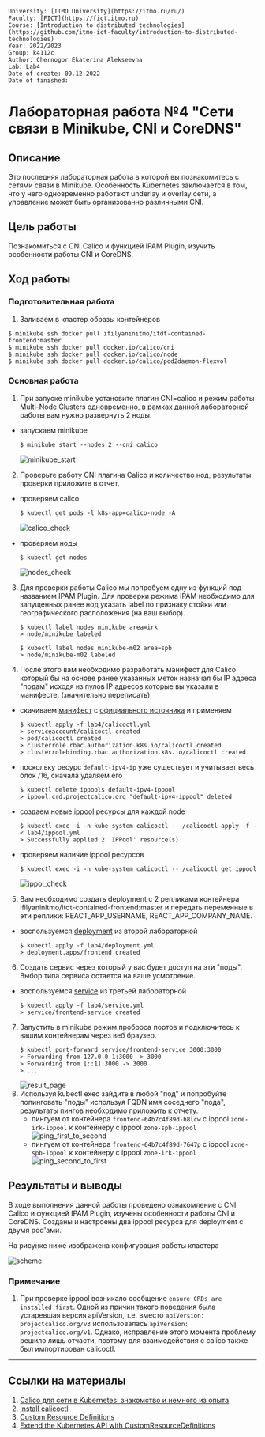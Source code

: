     University: [ITMO University](https://itmo.ru/ru/)
    Faculty: [FICT](https://fict.itmo.ru)
    Course: [Introduction to distributed technologies](https://github.com/itmo-ict-faculty/introduction-to-distributed-technologies)
    Year: 2022/2023
    Group: k4112c
    Author: Chernogor Ekaterina Alekseevna
    Lab: Lab4
    Date of create: 09.12.2022
    Date of finished:


# Лабораторная работа №4 "Сети связи в Minikube, CNI и CoreDNS"

## Описание

Это последняя лабораторная работа в которой вы познакомитесь с сетями связи в Minikube. Особенность Kubernetes заключается в том, что у него одновременно работают underlay и overlay сети, а управление может быть организованно различными CNI.

## Цель работы

Познакомиться с CNI Calico и функцией IPAM Plugin, изучить особенности работы CNI и CoreDNS.

## Ход работы

### Подготовительная работа
1. Заливаем в кластер образы контейнеров
```
$ minikube ssh docker pull ifilyaninitmo/itdt-contained-frontend:master
$ minikube ssh docker pull docker.io/calico/cni
$ minikube ssh docker pull docker.io/calico/node
$ minikube ssh docker pull docker.io/calico/pod2daemon-flexvol
```

### Основная работа
1. При запуске minikube установите плагин CNI=calico и режим работы Multi-Node Clusters одновременно, в рамках данной лабораторной работы вам нужно развернуть 2 ноды.

- запускаем minikube
    ```
    $ minikube start --nodes 2 --cni calico
    ```
    ![minikube_start](imgs/mk_start.png)

2. Проверьте работу CNI плагина Calico и количество нод, результаты проверки приложите в отчет.
- проверяем calico
    ```
    $ kubectl get pods -l k8s-app=calico-node -A
    ```
    ![calico_check](imgs/calico_check.png)

- проверяем ноды
    ```
    $ kubectl get nodes
    ```
    ![nodes_check](imgs/nodes_check.png)

3. Для проверки работы Calico мы попробуем одну из функций под названием IPAM Plugin. Для проверки режима IPAM необходимо для запущенных ранее нод указать label по признаку стойки или географического расположения (на ваш выбор).
    ```
    $ kubectl label nodes minikube area=irk
    > node/minikube labeled

    $ kubectl label nodes minikube-m02 area=spb
    > node/minikube-m02 labeled
    ```

4. После этого вам необходимо разработать манифест для Calico который бы на основе ранее указанных меток назначал бы IP адреса "подам" исходя из пулов IP адресов которые вы указали в манифесте. (значительно переписать)

- скачиваем [манифест](calicoctl.yml) с [официального источника](https://raw.githubusercontent.com/projectcalico/calico/v3.24.5/manifests/calicoctl.yaml) и применяем
    ```
    $ kubectl apply -f lab4/calicoctl.yml
    > serviceaccount/calicoctl created
    > pod/calicoctl created
    > clusterrole.rbac.authorization.k8s.io/calicoctl created
    > clusterrolebinding.rbac.authorization.k8s.io/calicoctl created
    ```

- поскольку ресурс `default-ipv4-ip` уже существует и учитывает весь блок /16, сначала удаляем его
    ```
    $ kubectl delete ippools default-ipv4-ippool
    > ippool.crd.projectcalico.org "default-ipv4-ippool" deleted
    ```
- создаем новые [ippool](ippool.yml) ресурсы для каждой node
    ```
    $ kubectl exec -i -n kube-system calicoctl -- /calicoctl apply -f - < lab4/ippool.yml
    > Successfully applied 2 'IPPool' resource(s)
    ```
- проверяем наличие ippool ресурсов
    ```
    $ kubectl exec -i -n kube-system calicoctl -- /calicoctl get ippool
    ```
    ![ippol_check](imgs/ippool_check_advance.png)

5. Вам необходимо создать deployment с 2 репликами контейнера ifilyaninitmo/itdt-contained-frontend:master и передать переменные в эти реплики: REACT_APP_USERNAME, REACT_APP_COMPANY_NAME.
- воспользуемся [deployment](deployment.yml) из второй лабораторной
    ```
    $ kubectl apply -f lab4/deployment.yml
    > deployment.apps/frontend created
    ```

6. Создать сервис через который у вас будет доступ на эти "поды". Выбор типа сервиса остается на ваше усмотрение.
- воспользуемся [service](service.yml) из третьей лабораторной
    ```
    $ kubectl apply -f lab4/service.yml
    > service/frontend-service created
    ```

7. Запустить в minikube режим проброса портов и подключитесь к вашим контейнерам через веб браузер.
    ```
    $ kubectl port-forward service/frontend-service 3000:3000
    > Forwarding from 127.0.0.1:3000 -> 3000
    > Forwarding from [::1]:3000 -> 3000
    > ...
    ```
    ![result_page](imgs/result.png)
8. Используя kubectl exec зайдите в любой "под" и попробуйте попинговать "поды" используя FQDN имя соседнего "пода", результаты пингов необходимо приложить к отчету.
    - пингуем от контейнера `frontend-64b7c4f89d-h8lcw` с ippool `zone-irk-ippool` к контейнеру с ippool `zone-spb-ippool`
    ![ping_first_to_second](imgs/ping_irk_to_spb.png)
    - пингуем от контейнера `frontend-64b7c4f89d-7647p` с ippool `zone-spb-ippool` к контейнеру с ippool `zone-irk-ippool`
    ![ping_second_to_first](imgs/ping_spb_to_irk.png)


## Результаты и выводы
В ходе выполнения данной работы проведено ознакомление с CNI Calico и функцией IPAM Plugin, изучены особенности работы CNI и CoreDNS. Созданы и настроены два ippool ресурса для deployment с двумя pod'ами.

На рисунке ниже изображена конфигурация работы кластера

![scheme](imgs/scheme.png)

### Примечание
1. При проверке ippool возникало сообщение `ensure CRDs are installed first`. Одной из причин такого поведения была устаревшая версия apiVersion, т.е. вместо `apiVersion: projectcalico.org/v3` использовалась `apiVersion: projectcalico.org/v1`. Однако, исправление этого момента проблему решило лишь отчасти, поэтому для взаимодействия с calico также был импортирован calicoctl.

---
## Ссылки на материалы
1. [Calico для сети в Kubernetes: знакомство и немного из опыта](https://habr.com/ru/company/flant/blog/485716/)
2. [Install calicoctl](https://projectcalico.docs.tigera.io/maintenance/clis/calicoctl/install)
3. [Custom Resource Definitions](https://helm.sh/docs/chart_best_practices/custom_resource_definitions/)
4. [Extend the Kubernetes API with CustomResourceDefinitions](https://kubernetes.io/docs/tasks/extend-kubernetes/custom-resources/custom-resource-definitions/)